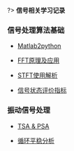 <!-- 目录 -->

?> **信号相关学习记录**

### 信号处理算法基础

- [Matlab2python](/ldn/Signal/信号基础/Matlab2python.md)

- [FFT原理及应用](/ldn/Signal/信号基础/FFT原理及应用.md)

- [STFT使用解析](/ldn/Signal/信号基础/STFT.md)

- [信号状态评价指标](/ldn/Signal/信号基础/状态数据分析指标.md)

### 振动信号处理

- [TSA & PSA](/ldn/Signal/信号基础/TSA&PSA.md)

- [循环平稳分析](/ldn/Signal/信号基础/循环平稳信号处理.md)
